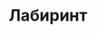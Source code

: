 ---
layout: single-rating-store
title: Лабиринт
description: Книги, фильмы, музыка
year: 1991
delivery: бесплатно в ближайший к вам магазин.
url-ad: https://ad.admitad.com/g/07d6913cf6baaff9d7dd5ddd29e1bc/
assortment: книги, для школы, игрушки, канцтовары и .д.
discounts: Скидки до 22%
image: /assets/banners/banner-14cd6fa8b1848da7ce500524d2f70572.gif
---